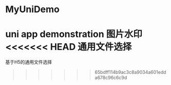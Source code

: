 # MyUniDemo
uni app demonstration
图片水印
<<<<<<< HEAD
通用文件选择
=======
基于H5的通用文件选择
>>>>>>> 65bdff114b9ac3c8a9034a601edda678c96c6c9d
